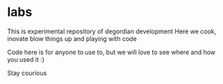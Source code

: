 labs
====

This is experimental repository of degordian development
Here we cook, inovate blow things up and playing with code

Code here is for anyone to use to, but we will love to see where and how you used it :)

Stay courious
